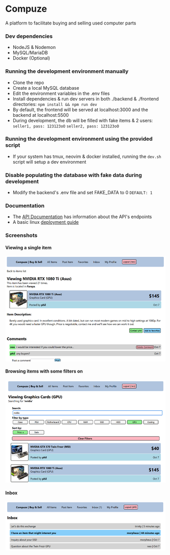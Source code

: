 # Compuze

A platform to facilitate buying and selling used computer parts

### Dev dependencies

- NodeJS & Nodemon
- MySQL/MariaDB
- Docker (Optional)

### Running the development environment manually

- Clone the repo
- Create a local MySQL database
- Edit the environment variables in the .env files
- Install dependencies & run dev servers in both ./backend & ./frontend directories: `npm install && npm run dev`
- By default, the frontend will be served at localhost:3000 and the backend at localhost:5500
- During development, the db will be filled with fake items & 2 users: `seller1, pass: 123123oO` `seller2, pass: 123123oO`

### Running the development environment using the provided script

- If your system has tmux, neovim & docker installed, running the `dev.sh` script will setup a dev environment

### Disable populating the database with fake data during development

- Modify the backend's .env file and set FAKE_DATA to 0 `DEFAULT: 1`

### Documentation

- The <a href="https://github.com/kiwphi/compuze/blob/master/docs/API.md">API Documentation</a> has information about the API's endpoints
- A basic linux <a href="https://github.com/kiwphi/compuze/blob/master/docs/DEPLOYMENT.md">deployment guide</a>

### Screenshots

#### Viewing a single item

<img src="docs/screenshot1.png" alt="screenshot1">

#### Browsing items with some filters on

<img src="docs/screenshot2.png" alt="screenshot2">

#### Inbox

<img src="docs/screenshot3.png" alt="screenshot3">
